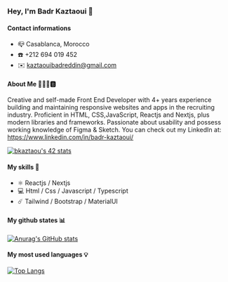 ### Hey, I'm Badr Kaztaoui 👋

#### Contact informations

-  📪 Casablanca, Morocco
-  ☎️ +212 694 019 452
-  ✉️ kaztaouibadreddin@gmail.com

#### About Me 🧑🏾‍🦱🅱️

Creative and self-made Front End Developer with 4+ years experience building and maintaining responsive websites and apps in the recruiting industry. Proficient in HTML, CSS,JavaScript, Reactjs and Nextjs, plus modern libraries and frameworks. Passionate about usability and possess working knowledge of Figma & Sketch.
You can check out my LinkedIn at:
https://www.linkedin.com/in/badr-kaztaoui/

[![bkaztaou's 42 stats](https://badge.mediaplus.ma/binary/bkaztaou)](https://github.com/oakoudad/badge42)

#### My skills 🧶

- ⚛️ Reactjs / Nextjs
- 💻 Html / Css / Javascript / Typescript
- ☄️ Tailwind / Bootstrap / MaterialUI

#### My github states 📊

[![Anurag's GitHub stats](https://github-readme-stats.vercel.app/api?username=badreddinkaztaoui&show_icons=true&theme=radical)](https://github.com/badreddinkaztaoui/github-readme-stats)

#### My most used languages 💡

[![Top Langs](https://github-readme-stats.vercel.app/api/top-langs/?username=badreddinkaztaoui&layout=compact&show_icons=true&theme=radical)](https://github.com/badreddinkaztaoui/github-readme-stats)

